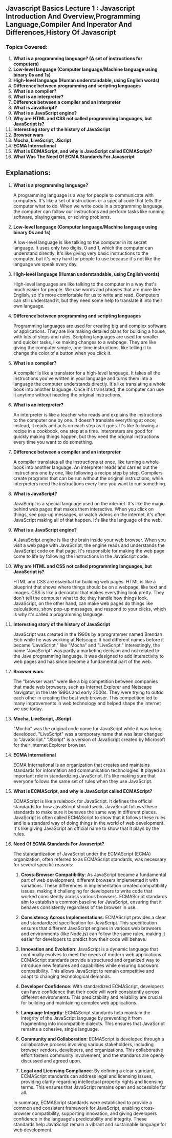 ## Javascript Basics Lecture 1 : Javascript Introduction And Overview,Programming Language,Compiler And Inperator And Differences,History Of Javascript

### Topics Covered:

1. **What is a programming language? (A set of instructions for computers)**
2. **Low-level language (Computer language/Machine language using binary 0s and 1s)**
3. **High-level language (Human understandable, using English words)**
4. **Difference between programming and scripting languages**
5. **What is a compiler?**
6. **What is an interpreter?**
7. **Difference between a compiler and an interpreter**
8. **What is JavaScript?**
9. **What is a JavaScript engine?**
10. **Why are HTML and CSS not called programming languages, but JavaScript is?**
11. **Interesting story of the history of JavaScript**
12. **Browser wars**
13. **Mocha, LiveScript, JScript**
14. **ECMA International**
15. **What is ECMAScript, and why is JavaScript called ECMAScript?**
16. **What Was The Need Of ECMA Standards For Javascript**

## Explanations:

1. **What is a programming language?**

   A programming language is a way for people to communicate with computers. It's like a set of instructions or a special code that tells the computer what to do. When we write code in a programming language, the computer can follow our instructions and perform tasks like running software, playing games, or solving problems.

2. **Low-level language (Computer language/Machine language using binary 0s and 1s)**

   A low-level language is like talking to the computer in its secret language. It uses only two digits, 0 and 1, which the computer can understand directly. It's like giving very basic instructions to the computer, but it's very hard for people to use because it's not like the language we speak every day.

3. **High-level language (Human understandable, using English words)**

   High-level languages are like talking to the computer in a way that's much easier for people. We use words and phrases that are more like English, so it's more comfortable for us to write and read. Computers can still understand it, but they need some help to translate it into their own language.

4. **Difference between programming and scripting languages**

   Programming languages are used for creating big and complex software or applications. They are like making detailed plans for building a house, with lots of steps and rules. Scripting languages are used for smaller and quicker tasks, like making changes to a webpage. They are like giving the computer simple, one-time instructions, like telling it to change the color of a button when you click it.

5. **What is a compiler?**

   A compiler is like a translator for a high-level language. It takes all the instructions you've written in your language and turns them into a language the computer understands directly. It's like translating a whole book into another language. Once it's translated, the computer can use it anytime without needing the original instructions.

6. **What is an interpreter?**

   An interpreter is like a teacher who reads and explains the instructions to the computer one by one. It doesn't translate everything at once; instead, it reads and acts on each step as it goes. It's like following a recipe in a cookbook, one step at a time. Interpreters are good for quickly making things happen, but they need the original instructions every time you want to do something.

7. **Difference between a compiler and an interpreter**

   A compiler translates all the instructions at once, like turning a whole book into another language. An interpreter reads and carries out the instructions one by one, like following a recipe step by step. Compilers create programs that can be run without the original instructions, while interpreters need the instructions every time you want to run something.

8. **What is JavaScript?**

   JavaScript is a special language used on the internet. It's like the magic behind web pages that makes them interactive. When you click on things, see pop-up messages, or watch videos on the internet, it's often JavaScript making all of that happen. It's like the language of the web.

9. **What is a JavaScript engine?**

   A JavaScript engine is like the brain inside your web browser. When you visit a web page with JavaScript, the engine reads and understands the JavaScript code on that page. It's responsible for making the web page come to life by following the instructions in the JavaScript code.

10. **Why are HTML and CSS not called programming languages, but JavaScript is?**

    HTML and CSS are essential for building web pages. HTML is like a blueprint that shows where things should be on a webpage, like text and images. CSS is like a decorator that makes everything look pretty. They don't tell the computer what to do; they handle how things look. JavaScript, on the other hand, can make web pages do things like calculations, show pop-up messages, and respond to your clicks, which is why it's called a programming language.

11. **Interesting story of the history of JavaScript**

    JavaScript was created in the 1990s by a programmer named Brendan Eich while he was working at Netscape. It had different names before it became "JavaScript," like "Mocha" and "LiveScript." Interestingly, the name "JavaScript" was partly a marketing decision and not related to the Java programming language. It was designed to add interactivity to web pages and has since become a fundamental part of the web.

12. **Browser wars**

    The "browser wars" were like a big competition between companies that made web browsers, such as Internet Explorer and Netscape Navigator, in the late 1990s and early 2000s. They were trying to outdo each other in creating the best web browser. This competition led to many improvements in web technology and helped shape the internet we use today.

13. **Mocha, LiveScript, JScript**

    "Mocha" was the original code name for JavaScript while it was being developed. "LiveScript" was a temporary name that was later changed to "JavaScript." "JScript" is a version of JavaScript created by Microsoft for their Internet Explorer browser.

14. **ECMA International**

    ECMA International is an organization that creates and maintains standards for information and communication technologies. It played an important role in standardizing JavaScript. It's like making sure that everyone follows the same set of rules when they use JavaScript.

15. **What is ECMAScript, and why is JavaScript called ECMAScript?**

    ECMAScript is like a rulebook for JavaScript. It defines the official standards for how JavaScript should work. JavaScript follows these standards to make sure it behaves the same way in different places. JavaScript is often called ECMAScript to show that it follows these rules and is a standard way of doing things in the world of web development. It's like giving JavaScript an official name to show that it plays by the rules.

16. **Need Of ECMA Standards For Javascript?**

    The standardization of JavaScript under the ECMAScript (ECMA) organization, often referred to as ECMAScript standards, was necessary for several specific reasons:

    1. **Cross-Browser Compatibility**: As JavaScript became a fundamental part of web development, different browsers implemented it with variations. These differences in implementation created compatibility issues, making it challenging for developers to write code that worked consistently across various browsers. ECMAScript standards aim to establish a common baseline for JavaScript, ensuring that it behaves consistently regardless of the browser in use.

    2. **Consistency Across Implementations**: ECMAScript provides a clear and standardized specification for JavaScript. This specification ensures that different JavaScript engines in various web browsers and environments (like Node.js) can follow the same rules, making it easier for developers to predict how their code will behave.

    3. **Innovation and Evolution**: JavaScript is a dynamic language that continually evolves to meet the needs of modern web applications. ECMAScript standards provide a structured and organized way to introduce new features and capabilities while ensuring backward compatibility. This allows JavaScript to remain competitive and adapt to changing technological demands.

    4. **Developer Confidence**: With standardized ECMAScript, developers can have confidence that their code will work consistently across different environments. This predictability and reliability are crucial for building and maintaining complex web applications.

    5. **Language Integrity**: ECMAScript standards help maintain the integrity of the JavaScript language by preventing it from fragmenting into incompatible dialects. This ensures that JavaScript remains a cohesive, single language.

    6. **Community and Collaboration**: ECMAScript is developed through a collaborative process involving various stakeholders, including browser vendors, developers, and organizations. This collaborative effort fosters community involvement, and the standards are openly discussed and agreed upon.

    7. **Legal and Licensing Compliance**: By defining a clear standard, ECMAScript standards can address legal and licensing issues, providing clarity regarding intellectual property rights and licensing terms. This ensures that JavaScript remains open and accessible for all.

    In summary, ECMAScript standards were established to provide a common and consistent framework for JavaScript, enabling cross-browser compatibility, supporting innovation, and giving developers confidence in the language's predictability and integrity. These standards help JavaScript remain a vibrant and sustainable language for web development.
